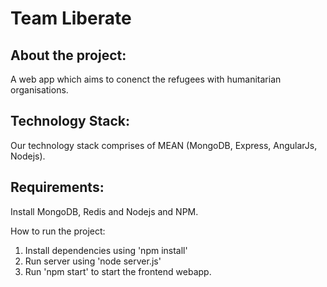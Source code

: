 Team Liberate
================
About the project:
------------------
A web app which aims to conenct the refugees with humanitarian organisations.

Technology Stack:
-----------------
Our technology stack comprises of MEAN (MongoDB, Express, AngularJs, Nodejs).

Requirements:
--------------
Install MongoDB, Redis and Nodejs and NPM.

How to run the project:
1) Install dependencies using 'npm install'
2) Run server using 'node server.js'
3) Run 'npm start' to start the frontend webapp.
